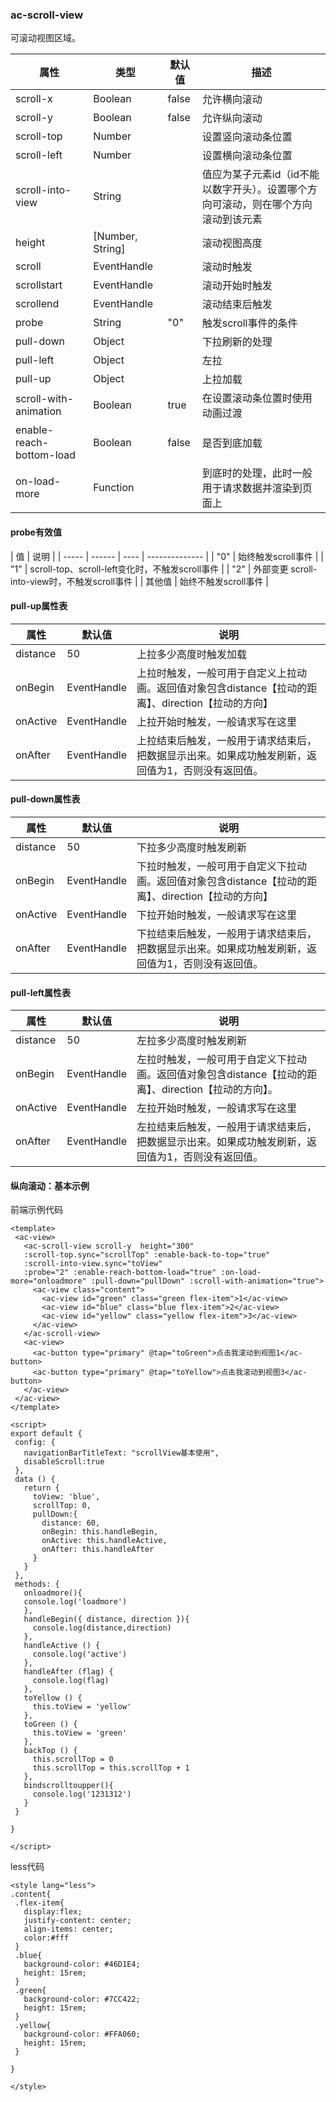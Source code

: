 ### ac-scroll-view
可滚动视图区域。

| 属性  | 类型   | 默认值 | 描述             |
| ----- | ------ | ---- | -------------- |
| scroll-x | Boolean |  false  | 允许横向滚动|
| scroll-y | Boolean |   false  | 允许纵向滚动 |
| scroll-top | Number |    | 设置竖向滚动条位置|
| scroll-left| Number |     | 设置横向滚动条位置 |
| scroll-into-view | String |     | 值应为某子元素id（id不能以数字开头）。设置哪个方向可滚动，则在哪个方向滚动到该元素 |
| height | [Number, String] |    | 滚动视图高度|
| scroll | EventHandle |     | 滚动时触发 |
| scrollstart | EventHandle |     | 滚动开始时触发 |
| scrollend | EventHandle |   | 滚动结束后触发 |
| probe | String |  "0"  | 触发scroll事件的条件|
| pull-down | Object |     | 下拉刷新的处理 |
| pull-left | Object |     | 左拉 |
| pull-up |Object |   | 上拉加载 |
| scroll-with-animation | Boolean |   true  | 在设置滚动条位置时使用动画过渡 |
| enable-reach-bottom-load | Boolean |  false   | 是否到底加载 |
| on-load-more |Function |   | 到底时的处理，此时一般用于请求数据并渲染到页面上 |

#### probe有效值

| 值  |                  说明                |
| ----- | ------ | ---- | -------------- |
| "0" | 始终触发scroll事件 |
| "1" | scroll-top、scroll-left变化时，不触发scroll事件 |
| "2" | 外部变更 scroll-into-view时，不触发scroll事件 |
| 其他值 | 始终不触发scroll事件 |

#### pull-up属性表
|属性	  |  默认值	  |          说明                       |
|-------| --------- | ------------------------------------- |
|distance	|50	| 上拉多少高度时触发加载 |
|onBegin	 | EventHandle |	上拉时触发，一般可用于自定义上拉动画。返回值对象包含distance【拉动的距离】、direction【拉动的方向】 |
|onActive |	EventHandle	 | 上拉开始时触发，一般请求写在这里 |
|onAfter	| EventHandle	 | 上拉结束后触发，一般用于请求结束后，把数据显示出来。如果成功触发刷新，返回值为1，否则没有返回值。|


#### pull-down属性表

|属性	  |  默认值	  |          说明                       |
|-------| --------- | ------------------------------------- |
|distance	|50	| 下拉多少高度时触发刷新 |
|onBegin	| EventHandle	| 下拉时触发，一般可用于自定义下拉动画。返回值对象包含distance【拉动的距离】、direction【拉动的方向】|
|onActive	| EventHandle	| 下拉开始时触发，一般请求写在这里 |
|onAfter	| EventHandle	| 下拉结束后触发，一般用于请求结束后，把数据显示出来。如果成功触发刷新，返回值为1，否则没有返回值。|


#### pull-left属性表

|属性	  |  默认值	  |          说明                       |
|-------| --------- | ------------------------------------- |
|distance |	50|	左拉多少高度时触发刷新 |
|onBegin |	EventHandle	| 左拉时触发，一般可用于自定义下拉动画。返回值对象包含distance【拉动的距离】、direction【拉动的方向】。|
|onActive |	EventHandle	| 左拉开始时触发，一般请求写在这里 |
|onAfter |	EventHandle |	左拉结束后触发，一般用于请求结束后，把数据显示出来。如果成功触发刷新，返回值为1，否则没有返回值。|

#### 纵向滚动：基本示例
前端示例代码
 ```script
<template>
  <ac-view>
    <ac-scroll-view scroll-y  height="300"
    :scroll-top.sync="scrollTop" :enable-back-to-top="true"
    :scroll-into-view.sync="toView"
    :probe="2" :enable-reach-bottom-load="true" :on-load-more="onloadmore" :pull-down="pullDown" :scroll-with-animation="true">
      <ac-view class="content">
        <ac-view id="green" class="green flex-item">1</ac-view>
        <ac-view id="blue" class="blue flex-item">2</ac-view>
        <ac-view id="yellow" class="yellow flex-item">3</ac-view>
      </ac-view>
    </ac-scroll-view>
    <ac-view>
      <ac-button type="primary" @tap="toGreen">点击我滚动到视图1</ac-button>
      <ac-button type="primary" @tap="toYellow">点击我滚动到视图3</ac-button>
    </ac-view>
  </ac-view>
</template>

<script>
export default {
  config: {
    navigationBarTitleText: "scrollView基本使用",
    disableScroll:true
  },
  data () {
    return {
      toView: 'blue',
      scrollTop: 0,
      pullDown:{
        distance: 60,
        onBegin: this.handleBegin,
        onActive: this.handleActive,
        onAfter: this.handleAfter
      }
    }
  },
  methods: { 
    onloadmore(){
    console.log('loadmore')
    },
    handleBegin({ distance, direction }){
      console.log(distance,direction)
    },
    handleActive () {
      console.log('active')
    },
    handleAfter (flag) {
      console.log(flag)
    },
    toYellow () {
      this.toView = 'yellow'
    },
    toGreen () {
      this.toView = 'green'
    },
    backTop () {
      this.scrollTop = 0
      this.scrollTop = this.scrollTop + 1
    },
    bindscrolltoupper(){
      console.log('1231312')
    }
  }

}

</script>
 ```
less代码

 ```script
<style lang="less">
.content{
  .flex-item{
    display:flex;
    justify-content: center;
    align-items: center;
    color:#fff
  }
  .blue{
    background-color: #46D1E4;
    height: 15rem;
  }
  .green{
    background-color: #7CC422;
    height: 15rem;
  }
  .yellow{
    background-color: #FFA060;
    height: 15rem;
  }

}

</style>
 ```
<!-- 效果

 ![](./img/views/scrollview01.gif) -->